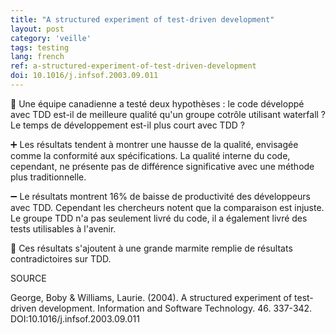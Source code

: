 ```yaml
---
title: "A structured experiment of test-driven development"
layout: post
category: 'veille'
tags: testing
lang: french
ref: a-structured-experiment-of-test-driven-development
doi: 10.1016/j.infsof.2003.09.011
---
```


🍁 Une équipe canadienne a testé deux hypothèses : le code développé avec TDD est-il de meilleure qualité qu'un groupe cotrôle utilisant waterfall ? Le temps de développement est-il plus court avec TDD ?

➕ Les résultats tendent à montrer une hausse de la qualité, envisagée comme la conformité aux spécifications. La qualité interne du code, cependant, ne présente pas de différence significative avec une méthode plus traditionnelle.

➖ Le résultats montrent 16% de baisse de productivité des développeurs avec TDD. Cependant les chercheurs notent que la comparaison est injuste. Le groupe TDD n'a pas seulement livré du code, il a également livré des tests utilisables à l'avenir.

🍲 Ces résultats s'ajoutent à une grande marmite remplie de résultats contradictoires sur TDD.

SOURCE

George, Boby & Williams, Laurie. (2004). A structured experiment of test-driven development. Information and Software Technology. 46. 337-342. DOI:10.1016/j.infsof.2003.09.011